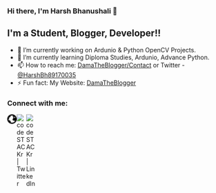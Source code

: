 ### Hi there, I'm Harsh Bhanushali 👋


## I'm a Student, Blogger, Developer!!

- 🔭 I’m currently working on Ardunio & Python OpenCV Projects.
- 🌱 I’m currently learning Diploma Studies, Ardunio, Advance Python.
- 📫 How to reach me: [DamaTheBlogger/Contact](https://damatheblogger.in/contacts.php) or Twitter - [@HarshBh89170035](https://twitter.com/HarshBh89170035)
- ⚡ Fun fact: My Website: [DamaTheBlogger](https://damatheblogger.in)


### Connect with me:

[<img align="left" alt="codeSTACKr.com" width="22px" src="https://raw.githubusercontent.com/iconic/open-iconic/master/svg/globe.svg" />][website]
[<img align="left" alt="codeSTACKr | Twitter" width="22px" src="https://cdn.jsdelivr.net/npm/simple-icons@v3/icons/twitter.svg" />][twitter]
[<img align="left" alt="codeSTACKr | LinkedIn" width="22px" src="https://cdn.jsdelivr.net/npm/simple-icons@v3/icons/linkedin.svg" />][linkedin]

<br />



[website]: https://damatheblogger.in
[twitter]: https://twitter.com/HarshBh89170035
[linkedin]: https://www.linkedin.com/in/HarshBhanushali-damatheblogger
